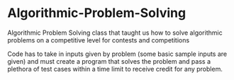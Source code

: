 # Algorithmic-Problem-Solving
Algorithmic Problem Solving class that taught us how to solve algorithmic problems on a competitive level for contests and competitions 

Code has to take in inputs given by problem (some basic sample inputs are given) and must create a program that solves the problem and pass a plethora of test cases within a time limit to receive credit for any problem. 

